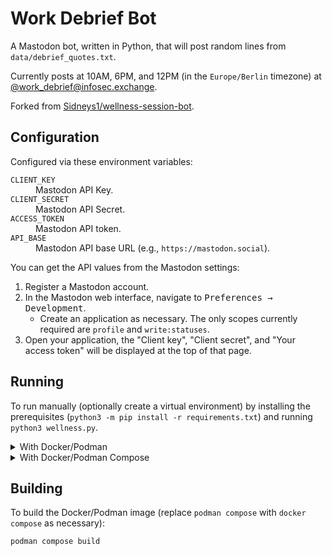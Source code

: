 # Work Debrief Bot

A Mastodon bot, written in Python, that will post random lines from
`data/debrief_quotes.txt`.

Currently posts at 10AM, 6PM, and 12PM (in the `Europe/Berlin` timezone) at [@work_debrief@infosec.exchange](https://infosec.exchange/@work_debrief).

Forked from [Sidneys1/wellness-session-bot](https://github.com/Sidneys1/wellness-session-bot).

## Configuration

Configured via these environment variables:
<dl>
    <dt><code>CLIENT_KEY</code></dt>
    <dd>Mastodon API Key.</dd>
    <dt><code>CLIENT_SECRET</code></dt>
    <dd>Mastodon API Secret.</dd>
    <dt><code>ACCESS_TOKEN</code></dt>
    <dd>Mastodon API token.</dd>
    <dt><code>API_BASE</code></dt>
    <dd>Mastodon API base URL (e.g., <code>https://mastodon.social</code>).</dd>
</dl>

You can get the API values from the Mastodon settings:
1. Register a Mastodon account.
2. In the Mastodon web interface, navigate to <kbd><kbd>Preferences</kbd> &rarr; <kbd>Development</kbd></kbd>.
   * Create an application as necessary. The only scopes currently required are
     `profile` and `write:statuses`.
3. Open your application, the "Client key", "Client secret", and "Your access
   token" will be displayed at the top of that page.

## Running

To run manually (optionally create a virtual environment) by installing the 
prerequisites (`python3 -m pip install -r requirements.txt`) and running
`python3 wellness.py`.

<details><summary>With Docker/Podman</summary>

To run in containers you can use the `docker.io/sidneys1/wellness_bot` image 
(replace `podman` with `docker` as necessary):

```sh
# Fill .env with the configuration environment variables above as necessary.
touch .env

podman run --detach --name wellness-session-bot --env-file=.env docker.io/sidneys1/wellness_bot

# To stop
podman stop wellness-session-bot

# To remove
podman rm wellness-session-bot
```

</details>

<details><summary>With Docker/Podman Compose</summary>

See [`compose.yml`](./compose.yml) for an example Compose configuration (replace
`podman compose` with `docker compose` as necessary).

```sh
# Fill .env with the configuration environment variables above as necessary.
touch .env

podman compose up

# To stop
podman compose stop

# To remove
podman compose rm
```

</details>

## Building

To build the Docker/Podman image (replace `podman compose` with `docker compose`
as necessary):

```sh
podman compose build
```
